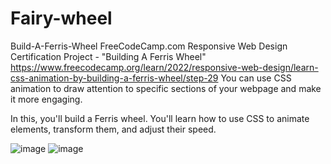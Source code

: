 # Fairy-wheel

Build-A-Ferris-Wheel
FreeCodeCamp.com Responsive Web Design Certification Project - "Building A Ferris Wheel" https://www.freecodecamp.org/learn/2022/responsive-web-design/learn-css-animation-by-building-a-ferris-wheel/step-29 You can use CSS animation to draw attention to specific sections of your webpage and make it more engaging.

In this, you'll build a Ferris wheel. You'll learn how to use CSS to animate elements, transform them, and adjust their speed.

![image](https://user-images.githubusercontent.com/75771591/233806221-b7a26dd2-9348-4adc-b4f7-ca015702f5b3.png)
![image](https://user-images.githubusercontent.com/75771591/233806309-cfca545b-58c9-4089-a3b4-acd6e98a584d.png)

